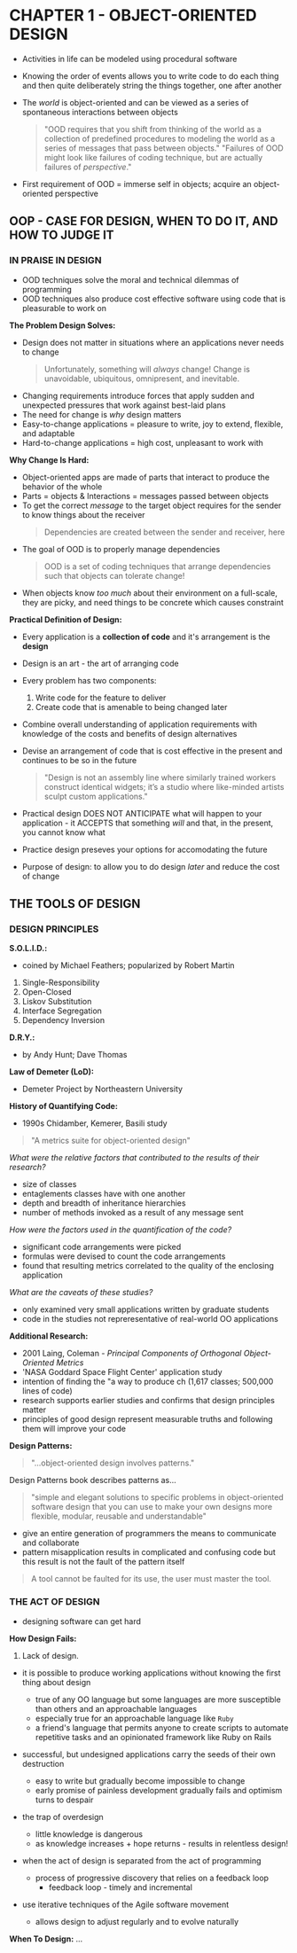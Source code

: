 # CHAPTER 1 - OBJECT-ORIENTED DESIGN

- Activities in life can be modeled using procedural software
- Knowing the order of events allows you to write code to do each thing and then quite deliberately string the things together, one after another
- The *world* is object-oriented and can be viewed as a series of spontaneous interactions between objects

    > "OOD requires that you shift from thinking of the world as a collection of predefined procedures to modeling the world as a series of messages that pass between objects."
    > "Failures of OOD might look like failures of coding technique, but are actually failures of *perspective*."

- First requirement of OOD = immerse self in objects; acquire an object-oriented perspective

## OOP - CASE FOR DESIGN, WHEN TO DO IT, AND HOW TO JUDGE IT

### IN PRAISE IN DESIGN

- OOD techniques solve the moral and technical dilemmas of programming
- OOD techniques also produce cost effective software using code that is pleasurable to work on

**The Problem Design Solves:**

- Design does not matter in situations where an applications never needs to change
    > Unfortunately, something will *always* change! Change is unavoidable, ubiquitous, omnipresent, and inevitable.
- Changing requirements introduce forces that apply sudden and unexpected pressures that work against best-laid plans
- The need for change is *why* design matters
- Easy-to-change applications = pleasure to write, joy to extend, flexible, and adaptable
- Hard-to-change applications = high cost, unpleasant to work with

**Why Change Is Hard:**

- Object-oriented apps are made of parts that interact to produce the behavior of the whole
- Parts = objects & Interactions = messages passed between objects
- To get the correct *message* to the target object requires for the sender to know things about the receiver
    > Dependencies are created between the sender and receiver, here
- The goal of OOD is to properly manage dependencies
    > OOD is a set of coding techniques that arrange dependencies such that objects can tolerate change!
- When objects know *too much* about their environment on a full-scale, they are picky, and need things to be concrete which causes constraint

**Practical Definition of Design:**

- Every application is a **collection of code** and it's arrangement is the **design**
- Design is an art - the art of arranging code
- Every problem has two components:
  1. Write code for the feature to deliver
  2. Create code that is amenable to being changed later
- Combine overall understanding of application requirements with knowledge of the costs and benefits of design alternatives
- Devise an arrangement of code that is cost effective in the present and continues to be so in the future

    > "Design is not an assembly line where similarly trained workers construct identical widgets; it’s a studio where like-minded artists sculpt custom applications."
- Practical design DOES NOT ANTICIPATE what will happen to your application - it ACCEPTS that something *will* and that, in the present, you cannot know what
- Practice design preseves your options for accomodating the future
- Purpose of design: to allow you to do design *later* and reduce the cost of change

## THE TOOLS OF DESIGN

### DESIGN PRINCIPLES

**S.O.L.I.D.:**

- coined by Michael Feathers; popularized by Robert Martin

1. Single-Responsibility
2. Open-Closed
3. Liskov Substitution
4. Interface Segregation
5. Dependency Inversion

**D.R.Y.:**

- by Andy Hunt; Dave Thomas

**Law of Demeter (LoD):**

- Demeter Project by Northeastern University

**History of Quantifying Code:**

- 1990s Chidamber, Kemerer, Basili study

> "A metrics suite for object-oriented design"

*What were the relative factors that contributed to the results of their research?*

- size of classes
- entaglements classes have with one another
- depth and breadth of inheritance hierarchies
- number of methods invoked as a result of any message sent

*How were the factors used in the quantification of the code?*

- significant code arrangements were picked
- formulas were devised to count the code arrangements
- found that resulting metrics correlated to the quality of the enclosing application

*What are the caveats of these studies?*

- only examined very small applications written by graduate students
- code in the studies not repreresentative of real-world OO applications

**Additional Research:**

- 2001 Laing, Coleman - *Principal Components of Orthogonal Object-Oriented Metrics*
- 'NASA Goddard Space Flight Center' application study
- intention of finding the "a way to produce ch (1,617 classes; 500,000 lines of code)
- research supports earlier studies and confirms that design principles matter
- principles of good design represent measurable truths and following them will improve your code

**Design Patterns:**

> "...object-oriented design involves patterns."

Design Patterns book describes patterns as...

> "simple and elegant solutions to specific problems in object-oriented software design that you can use to make your own designs more flexible, modular, reusable and understandable"

- give an entire generation of programmers the means to communicate and collaborate
- pattern misapplication results in complicated and confusing code but this result is not the fault of the pattern itself

> A tool cannot be faulted for its use, the user must master the tool.

### THE ACT OF DESIGN

- designing software can get hard

**How Design Fails:**

1. Lack of design.

- it is possible to produce working applications without knowing the first thing about design
  - true of any OO language but some languages are more susceptible than others and an approachable languages
  - especially true for an approachable language like `Ruby`
  - a friend's language that permits anyone to create scripts to automate repetitive tasks and an opinionated framework like Ruby on Rails

- successful, but undesigned applications carry the seeds of their own destruction
  - easy to write but gradually become impossible to change
  - early promise of painless development gradually fails and optimism turns to despair

- the trap of overdesign
  - little knowledge is dangerous
  - as knowledge increases + hope returns - results in relentless design!

- when the act of design is separated from the act of programming
  - process of progressive discovery that relies on a feedback loop
    - feedback loop - timely and incremental
- use iterative techniques of the Agile software movement
  - allows design to adjust regularly and to evolve naturally

**When To Design:**
...  
